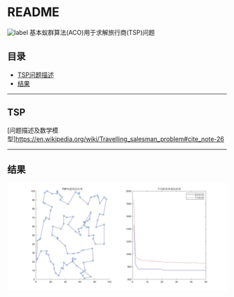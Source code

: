 README
===========================
![label](https://img.shields.io/badge/TSP-ACO-brightgreen.svg)
基本蚁群算法(ACO)用于求解旅行商(TSP)问题

## 目录
* [TSP问题描述](#TSP)
* [结果](#结果)

---

TSP
---
[问题描述及数学模型]https://en.wikipedia.org/wiki/Travelling_salesman_problem#cite_note-26

---

结果
-------
![result](/result/TSP问题求解结果(蚁群算法).jpg)
